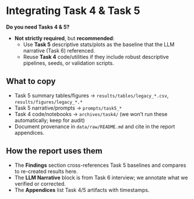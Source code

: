 # Integrating Task 4 & Task 5

**Do you need Tasks 4 & 5?**
- **Not strictly required**, but **recommended**:
  - Use **Task 5** descriptive stats/plots as the baseline that the LLM narrative (Task 6) referenced.
  - Reuse **Task 4** code/utilities if they include robust descriptive pipelines, seeds, or validation scripts.

## What to copy
- Task 5 summary tables/figures → `results/tables/legacy_*.csv`, `results/figures/legacy_*.*`
- Task 5 narrative/prompts → `prompts/task5_*`
- Task 4 code/notebooks → `archives/task4/` (we won’t run these automatically; keep for audit)
- Document provenance in `data/raw/README.md` and cite in the report appendices.

## How the report uses them
- The **Findings** section cross-references Task 5 baselines and compares to re-created results here.
- The **LLM Narrative** block is from Task 6 interview; we annotate what we verified or corrected.
- The **Appendices** list Task 4/5 artifacts with timestamps.
